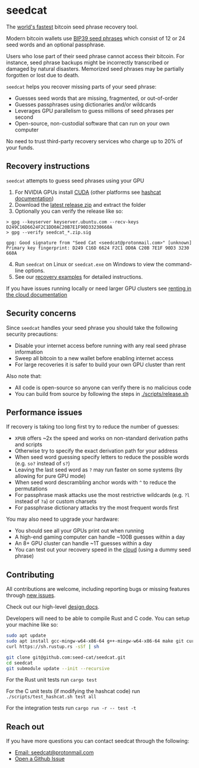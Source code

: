 # seedcat
The [world's fastest](docs/design.md#benchmarks) bitcoin seed phrase recovery tool.

Modern bitcoin wallets use [BIP39 seed phrases](https://en.bitcoin.it/wiki/Seed_phrase) which consist of 12 or 24 seed words and an optional passphrase.

Users who lose part of their seed phrase cannot access their bitcoin.
For instance, seed phrase backups might be incorrectly transcribed or damaged by natural disasters.
Memorized seed phrases may be partially forgotten or lost due to death.

`seedcat` helps you recover missing parts of your seed phrase:
- Guesses seed words that are missing, fragmented, or out-of-order
- Guesses passphrases using dictionaries and/or wildcards
- Leverages GPU parallelism to guess millions of seed phrases per second
- Open-source, non-custodial software that can run on your own computer

No need to trust third-party recovery services who charge up to 20% of your funds.

## Recovery instructions
`seedcat` attempts to guess seed phrases using your GPU

1. For NVIDIA GPUs install [CUDA](https://developer.nvidia.com/cuda-downloads) (other platforms see [hashcat documentation](https://hashcat.net/hashcat/))
2. Download the [latest release zip](https://github.com/seed-cat/seedcat/releases) and extract the folder 
3. Optionally you can verify the release like so:
```
> gpg --keyserver keyserver.ubuntu.com --recv-keys D249C16D6624F2C1DD0AC20B7E1F90D33230660A
> gpg --verify seedcat_*.zip.sig

gpg: Good signature from "Seed Cat <seedcat@protonmail.com>" [unknown]
Primary key fingerprint: D249 C16D 6624 F2C1 DD0A C20B 7E1F 90D3 3230 660A
```

4. Run `seedcat` on Linux or `seedcat.exe` on Windows to view the command-line options.
5. See our [recovery examples](docs/recovery.md) for detailed instructions.

If you have issues running locally or need larger GPU clusters see [renting in the cloud documentation](docs/renting.md)

## Security concerns
Since `seedcat` handles your seed phrase you should take the following security precautions:
- Disable your internet access before running with any real seed phrase information
- Sweep all bitcoin to a new wallet before enabling internet access
- For large recoveries it is safer to build your own GPU cluster than rent

Also note that:
- All code is open-source so anyone can verify there is no malicious code
- You can build from source by following the steps in [./scripts/release.sh](./scripts/release.sh)

## Performance issues
If recovery is taking too long first try to reduce the number of guesses:
- `XPUB` offers ~2x the speed and works on non-standard derivation paths and scripts
- Otherwise try to specify the exact derivation path for your address
- When seed word guessing specify letters to reduce the possible words (e.g. `so?` instead of `s?`)
- Leaving the last seed word as `?` may run faster on some systems (by allowing for pure GPU mode)
- When seed word descrambling anchor words with `^` to reduce the permutations
- For passphrase mask attacks use the most restrictive wildcards (e.g. `?l` instead of `?a`) or custom charsets
- For passphrase dictionary attacks try the most frequent words first

You may also need to upgrade your hardware:
- You should see all your GPUs print out when running
- A high-end gaming computer can handle ~100B guesses within a day
- An 8+ GPU cluster can handle ~1T guesses within a day
- You can test out your recovery speed in the [cloud](docs/renting.md) (using a dummy seed phrase)

## Contributing
All contributions are welcome, including reporting bugs or missing features through [new issues](https://github.com/seed-cat/seedcat/issues).

Check out our high-level [design docs](docs/design.md).

Developers will need to be able to compile Rust and C code.  You can setup your machine like so:

```bash
sudo apt update
sudo apt install gcc-mingw-w64-x86-64 g++-mingw-w64-x86-64 make git curl
curl https://sh.rustup.rs -sSf | sh

git clone git@github.com:seed-cat/seedcat.git
cd seedcat
git submodule update --init --recursive
```

For the Rust unit tests run `cargo test`

For the C unit tests (if modifying the hashcat code) run `./scripts/test_hashcat.sh test all`

For the integration tests run `cargo run -r -- test -t`

## Reach out
If you have more questions you can contact seedcat through the following:
 - [Email: seedcat@protonmail.com](mailto:seedcat@protonmail.com)
 - [Open a Github Issue](https://github.com/seed-cat/seedcat/issues/new)
